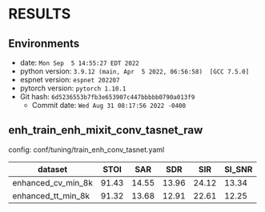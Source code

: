 # RESULTS
## Environments
- date: `Mon Sep  5 14:55:27 EDT 2022`
- python version: `3.9.12 (main, Apr  5 2022, 06:56:58)  [GCC 7.5.0]`
- espnet version: `espnet 202207`
- pytorch version: `pytorch 1.10.1`
- Git hash: `6d5236553b7fb3e653907c447bbbbb0790a013f9`
  - Commit date: `Wed Aug 31 08:17:56 2022 -0400`


## enh_train_enh_mixit_conv_tasnet_raw

config: conf/tuning/train_enh_conv_tasnet.yaml

|dataset|STOI|SAR|SDR|SIR|SI_SNR|
|---|---|---|---|---|---|
|enhanced_cv_min_8k|91.43|14.55|13.96|24.12|13.34|
|enhanced_tt_min_8k|91.32|13.68|12.91|22.61|12.25|
